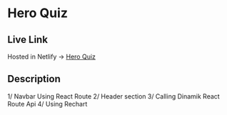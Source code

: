 # Hero Quiz

## Live Link

Hosted in Netlify -> [Hero Quiz](https://relaxed-capybara-5ec20c.netlify.app/)

## Description

1/ Navbar Using React Route
2/ Header section
3/ Calling Dinamik React Route Api
4/ Using Rechart

<!-- 3-4 ta bullet point -->
